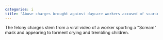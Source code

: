```yaml
---
categories: i
title: "Abuse charges brought against daycare workers accused of scaring kids with ‘Scream’ mask"
---
```

The felony charges stem from a viral video of a worker sporting a "Scream" mask and appearing to torment crying and trembling children.